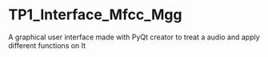 # TP1_Interface_Mfcc_Mgg
A graphical user interface made with PyQt creator to treat a audio and apply different functions on It 
